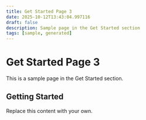 ```yaml
---
title: Get Started Page 3
date: 2025-10-12T13:43:04.997116
draft: false
description: Sample page in the Get Started section
tags: [sample, generated]
---
```


# Get Started Page 3

This is a sample page in the Get Started section.

## Getting Started

Replace this content with your own.

<!-- TODO: Replace this sample content -->
